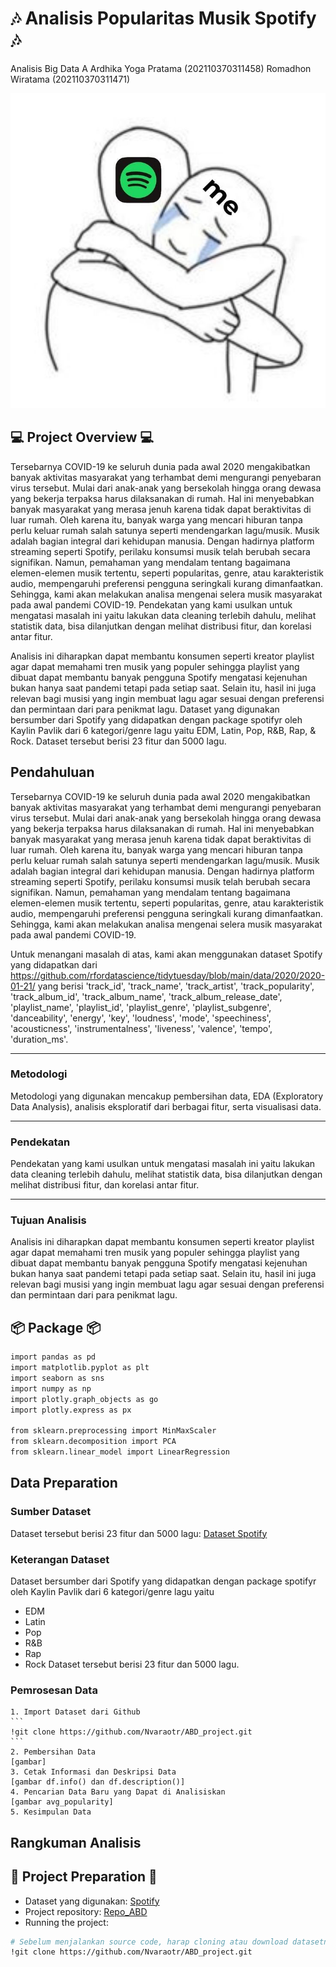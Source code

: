# 🎶 **Analisis Popularitas Musik Spotify** 🎶

Analisis Big Data A
Ardhika Yoga Pratama (202110370311458)
Romadhon Wiratama (202110370311471)

![Spotify](assets/Music.jpg)

## 💻 **Project Overview** 💻

Tersebarnya COVID-19 ke seluruh dunia pada awal 2020 mengakibatkan banyak aktivitas masyarakat yang terhambat demi mengurangi penyebaran virus tersebut. Mulai dari anak-anak yang bersekolah hingga orang dewasa yang bekerja terpaksa harus dilaksanakan di rumah. Hal ini menyebabkan banyak masyarakat yang merasa jenuh karena tidak dapat beraktivitas di luar rumah. Oleh karena itu, banyak warga yang mencari hiburan tanpa perlu keluar rumah salah satunya seperti mendengarkan lagu/musik. Musik adalah bagian integral dari kehidupan manusia. Dengan hadirnya platform streaming seperti Spotify, perilaku konsumsi musik telah berubah secara signifikan. Namun, pemahaman yang mendalam tentang bagaimana elemen-elemen musik tertentu, seperti popularitas, genre, atau karakteristik audio, mempengaruhi preferensi pengguna seringkali kurang dimanfaatkan. Sehingga, kami akan melakukan analisa mengenai selera musik masyarakat pada awal pandemi COVID-19.
Pendekatan yang kami usulkan untuk mengatasi masalah ini yaitu lakukan data cleaning terlebih dahulu, melihat statistik data, bisa dilanjutkan dengan melihat distribusi fitur, dan korelasi antar fitur.

Analisis ini diharapkan dapat membantu konsumen seperti kreator playlist agar dapat memahami tren musik yang populer sehingga playlist yang dibuat dapat membantu banyak pengguna Spotify mengatasi kejenuhan bukan hanya saat pandemi tetapi pada setiap saat. Selain itu, hasil ini juga relevan bagi musisi yang ingin membuat lagu agar sesuai dengan preferensi dan permintaan dari para penikmat lagu.
Dataset yang digunakan bersumber dari Spotify yang didapatkan dengan package spotifyr oleh Kaylin Pavlik dari 6 kategori/genre lagu yaitu EDM, Latin, Pop, R&B, Rap, & Rock. Dataset tersebut berisi 23 fitur dan 5000 lagu.

## Pendahuluan
Tersebarnya COVID-19 ke seluruh dunia pada awal 2020 mengakibatkan banyak aktivitas masyarakat yang terhambat demi mengurangi penyebaran virus tersebut. Mulai dari anak-anak yang bersekolah hingga orang dewasa yang bekerja terpaksa harus dilaksanakan di rumah. Hal ini menyebabkan banyak masyarakat yang merasa jenuh karena tidak dapat beraktivitas di luar rumah. Oleh karena itu, banyak warga yang mencari hiburan tanpa perlu keluar rumah salah satunya seperti mendengarkan lagu/musik. Musik adalah bagian integral dari kehidupan manusia. Dengan hadirnya platform streaming seperti Spotify, perilaku konsumsi musik telah berubah secara signifikan. Namun, pemahaman yang mendalam tentang bagaimana elemen-elemen musik tertentu, seperti popularitas, genre, atau karakteristik audio, mempengaruhi preferensi pengguna seringkali kurang dimanfaatkan. Sehingga, kami akan melakukan analisa mengenai selera musik masyarakat pada awal pandemi COVID-19.

Untuk menangani masalah di atas, kami akan menggunakan dataset Spotify yang didapatkan dari https://github.com/rfordatascience/tidytuesday/blob/main/data/2020/2020-01-21/ yang berisi 'track_id', 'track_name', 'track_artist', 'track_popularity', 'track_album_id', 'track_album_name', 'track_album_release_date',  'playlist_name', 'playlist_id', 'playlist_genre', 'playlist_subgenre', 'danceability', 'energy', 'key', 'loudness', 'mode', 'speechiness', 'acousticness', 'instrumentalness', 'liveness', 'valence', 'tempo', 'duration_ms'.

---

### Metodologi
Metodologi yang digunakan mencakup pembersihan data, EDA (Exploratory Data Analysis), analisis eksploratif dari berbagai fitur, serta visualisasi data.

---

### Pendekatan
Pendekatan yang kami usulkan untuk mengatasi masalah ini yaitu lakukan data cleaning terlebih dahulu, melihat statistik data, bisa dilanjutkan dengan melihat distribusi fitur, dan korelasi antar fitur.

---

### Tujuan Analisis
Analisis ini diharapkan dapat membantu konsumen seperti kreator playlist agar dapat memahami tren musik yang populer sehingga playlist yang dibuat dapat membantu banyak pengguna Spotify mengatasi kejenuhan bukan hanya saat pandemi tetapi pada setiap saat. Selain itu, hasil ini juga relevan bagi musisi yang ingin membuat lagu agar sesuai dengan preferensi dan permintaan dari para penikmat lagu.

## 📦 **Package** 📦
```bash
import pandas as pd
import matplotlib.pyplot as plt
import seaborn as sns
import numpy as np
import plotly.graph_objects as go
import plotly.express as px

from sklearn.preprocessing import MinMaxScaler
from sklearn.decomposition import PCA
from sklearn.linear_model import LinearRegression
```

## Data Preparation
### Sumber Dataset
Dataset tersebut berisi 23 fitur dan 5000 lagu: 
[Dataset Spotify](https://github.com/rfordatascience/tidytuesday/blob/main/data/2020/2020-01-21/)

### Keterangan Dataset
Dataset bersumber dari Spotify yang didapatkan dengan package spotifyr oleh Kaylin Pavlik dari 6 kategori/genre lagu yaitu 
- EDM
- Latin 
- Pop
- R&B 
- Rap 
- Rock Dataset tersebut berisi 23 fitur dan 5000 lagu.

### Pemrosesan Data
    1. Import Dataset dari Github
    ```
    !git clone https://github.com/Nvaraotr/ABD_project.git
    ```
    2. Pembersihan Data
    [gambar]
    3. Cetak Informasi dan Deskripsi Data
    [gambar df.info() dan df.description()]
    4. Pencarian Data Baru yang Dapat di Analisiskan
    [gambar avg_popularity]
    5. Kesimpulan Data

## Rangkuman Analisis


## 🦕 **Project Preparation** 🦖

- Dataset yang digunakan: [Spotify](https://github.com/rfordatascience/tidytuesday/tree/main/data/2020/2020-01-21)
- Project repository: [Repo_ABD](https://github.com/Nvaraotr/ABD_project)
- Running the project:
```bash
# Sebelum menjalankan source code, harap cloning atau download datasetnya terlebih dahulu
!git clone https://github.com/Nvaraotr/ABD_project.git
```
